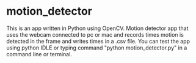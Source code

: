 # motion_detector
This is an app written in Python using OpenCV. Motion detector app that uses the webcam connected to pc or mac and records times motion is detected in the frame and writes times in a .csv file.
You can test the app using python IDLE or typing command "python motion_detector.py" in a command line or terminal.
